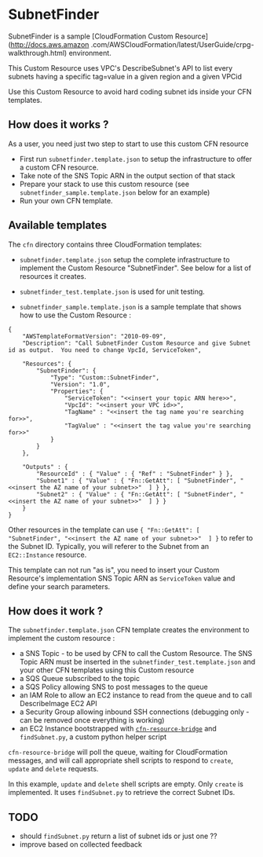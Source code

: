 SubnetFinder
============

SubnetFinder is a sample [CloudFormation Custom Resource] (http://docs.aws.amazon
.com/AWSCloudFormation/latest/UserGuide/crpg-walkthrough.html) environment.

This Custom Resource uses VPC's DescribeSubnet's API to list every subnets having a specific tag=value in a given
region and a given VPCid

Use this Custom Resource to avoid hard coding subnet ids inside your CFN templates.

How does it works ?
-------------------

As a user, you need just two step to start to use this custom CFN resource

- First run ```subnetfinder.template.json``` to setup the infrastructure to offer a custom CFN resource.
- Take note of the SNS Topic ARN in the output section of that stack
- Prepare your stack to use this custom resource (see ```subnetfinder_sample.template.json``` below for an example)
- Run your own CFN template.

Available templates
-------------------

The ```cfn``` directory contains three CloudFormation templates:

- ```subnetfinder.template.json``` setup the complete infrastructure to implement the Custom Resource "SubnetFinder".
See below for a list of resources it creates.

- ```subnetfinder_test.template.json``` is used for unit testing.

- ```subnetfinder_sample.template.json``` is a sample template that shows how to use the Custom Resource :

```
{
    "AWSTemplateFormatVersion": "2010-09-09",
    "Description": "Call SubnetFinder Custom Resource and give Subnet id as output.  You need to change VpcId, ServiceToken",

    "Resources": {
        "SubnetFinder": {
            "Type": "Custom::SubnetFinder",
            "Version": "1.0",
            "Properties": {
                "ServiceToken": "<<insert your topic ARN here>>",
                "VpcId": "<<insert your VPC id>>",
                "TagName" : "<<insert the tag name you're searching for>>",
                "TagValue" : "<<insert the tag value you're searching for>>"
            }
        }
    },

    "Outputs" : {
        "ResourceId" : { "Value" : { "Ref" : "SubnetFinder" } },
        "Subnet1" : { "Value" : { "Fn::GetAtt": [ "SubnetFinder", "<<insert the AZ name of your subnet>>"  ] } },
        "Subnet2" : { "Value" : { "Fn::GetAtt": [ "SubnetFinder", "<<insert the AZ name of your subnet>>"  ] } }
    }
}
```

Other resources in the template can use ```{ "Fn::GetAtt": [ "SubnetFinder", "<<insert the AZ name of your subnet>>"  ] }``` to refer to the Subnet ID.  Typically,
you will referer to the Subnet from an ```EC2::Instance``` resource.

This template can not run "as is", you need to insert your Custom Resource's implementation SNS Topic ARN as
```ServiceToken``` value and define your search parameters.

How does it work ?
------------------

The ```subnetfinder.template.json``` CFN template creates the environment to implement the custom resource :

- a SNS Topic - to be used by CFN to call the Custom Resource.  The SNS Topic ARN must be inserted in the
```subnetfinder_test.template.json``` and your other CFN templates using this Custom resource
- a SQS Queue subscribed to the topic
- a SQS Policy allowing SNS to post messages to the queue
- an IAM Role to allow an EC2 instance to read from the queue and to call DescribeImage EC2 API
- a Security Group allowing inbound SSH connections (debugging only - can be removed once everything is working)
- an EC2 Instance bootstrapped with [```cfn-resource-bridge```](https://github.com/aws/aws-cfn-resource-bridge) and
```findSubnet.py```, a custom python helper script

```cfn-resource-bridge``` will poll the queue, waiting for CloudFormation messages, and will call appropriate shell
scripts to respond to ```create```, ```update``` and ```delete``` requests.

In this example, ```update``` and ```delete``` shell scripts are empty.  Only ```create``` is implemented.  It uses
```findSubnet.py``` to retrieve the correct Subnet IDs.

TODO
----

- should ```findSubnet.py``` return a list of subnet ids or just one ??
- improve based on collected feedback
